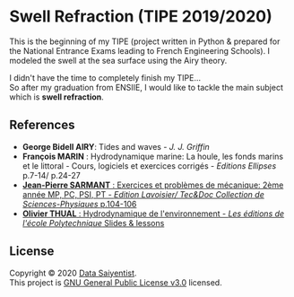 # Swell Refraction (TIPE 2019/2020)

This is the beginning of my TIPE (project written in Python & prepared for the National Entrance Exams leading to French Engineering Schools). I modeled the swell at the sea surface using the Airy theory.

I didn't have the time to completely finish my TIPE...
</br>
So after my graduation from ENSIIE, I would like to tackle the main subject which is **swell refraction**.

## References

- **George Bidell AIRY**: Tides and waves - *J. J. Griffin*
- **François MARIN** : Hydrodynamique marine: La houle, les fonds marins et le littoral - Cours,
logiciels et exercices corrigés - *Editions Ellipses* p.7-14/ p.24-27
- [**Jean-Pierre SARMANT** : Exercices et problèmes de mécanique: 2ème année MP, PC, PSI, PT -
*Edition Lavoisier/ Tec&Doc Collection de Sciences-Physiques* p.104-106](https://github.com/DataSaiyentist/Swell_refraction_TIPE2020/tree/main/docs/references/sarmant)
- [**Olivier THUAL** : Hydrodynamique de l'environnement - *Les éditions de l'école Polytechnique* Slides & lessons](https://github.com/DataSaiyentist/Swell_refraction_TIPE2020/tree/main/docs/references/thual)

## License

Copyright © 2020 [Data Saiyentist](https://github.com/DataSaiyentist). <br />
This project is [GNU General Public License v3.0](https://github.com/DataSaiyentist/Swell_refraction_TIPE2020/blob/main/LICENSE) licensed.
